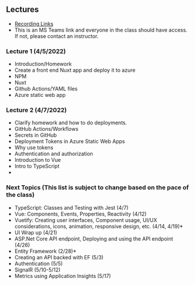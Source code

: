 ## Lectures
- [Recording Links](https://intellitectsp.sharepoint.com/:f:/s/EWU-CSCD379-2022-Spring/EvQdR7Ht30tKr3TZn5B6qJYBmdO0FTfx1mTHoibSh2wvdA?e=qH6mSn)
- This is an MS Teams link and everyone in the class should have access. If not, please contact an instructor.

### Lecture 1 (4/5/2022)
- Introduction/Homework
- Create a front end Nuxt app and deploy it to azure
- NPM
- Nuxt
- Github Actions/YAML files
- Azure static web app

### Lecture 2 (4/7/2022)
- Clarify homework and how to do deployments.
- GitHub Actions/Workflows
- Secrets in GitHub
- Deployment Tokens in Azure Static Web Apps
- Why use tokens
- Authentication and authorization
- Introduction to Vue
- Intro to TypeScript
- 

### Next Topics (This list is subject to change based on the pace of the class)
- TypeScript: Classes and Testing with Jest (4/7)
- Vue: Components, Events, Properties, Reactivity (4/12)
- Vuetify: Creating user interfaces, Component usage, UI/UX considerations, icons, animation, responsive design, etc. (4/14, 4/19)*
- UI Wrap up (4/21)
- ASP.Net Core API endpoint, Deploying and using the API endpoint (4/26)
- Entity Framework (2/28)*
- Creating an API backed with EF (5/3)
- Authentication (5/5)
- SignalR (5/10-5/12)
- Metrics using Application Insights (5/17)


